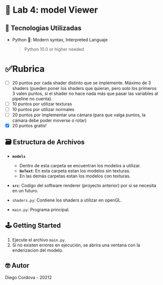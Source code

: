 # 🤖 Lab 4: model Viewer

## 📡 Tecnologias Utilizadas
- Python 🐍: Modern syntax, Interpreted Languaje
  > Python 10.0 or higher needed

# ✅Rubrica

  - [ ] 20 puntos por cada shader distinto que se implemente. Máximo de 3 shaders (pueden poner los shaders que quieran, pero solo los primeros 3 valen puntos, si el shader no hace nada más que pasar las variables al pipeline no cuenta).
  - [ ] 10 puntos por utilizar texturas
  - [ ] 10 puntos por utilizar normales
  - [ ] 20 puntos por implementar una cámara (para que valga puntos, la cámara debe poder moverse o rotar)
  - [x] 20 puntos gratis!

## 🗃️ Estructura de Archivos

- **`models`**
  - Dentro de esta carpeta se encuentran los modelos a utilizar.
  - **`NoText`**: En esta carpeta estan los modelos sin texturas.
  - En las demás carpetas estan los modelos con texturas.

- **`src`**: Codigo del software renderer (proyecto anterior) por si se necesita en un futuro.

- `shaders.py`: Contiene los shaders a utilizar en openGL.
- `main.py`: Programa principal.

## 🕹️ Getting Started

1. Ejecute el archivo `main.py`.
2. Si no existen errores en ejecución, se abrira una ventana con la enderizacion del modelo.

## 🤓 Autor

Diego Cordova - 20212


